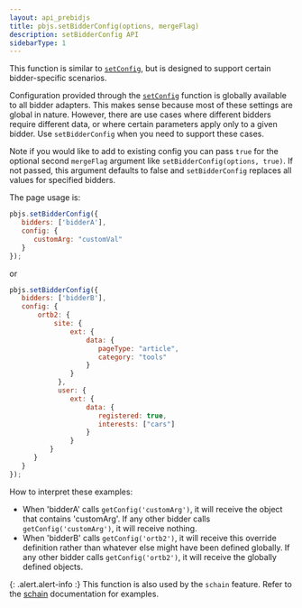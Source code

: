 ```yaml
---
layout: api_prebidjs
title: pbjs.setBidderConfig(options, mergeFlag)
description: setBidderConfig API
sidebarType: 1
---
```



This function is similar to [`setConfig`](/dev-docs/publisher-api-reference/setConfig.html), but is designed to support certain bidder-specific scenarios.

Configuration provided through the [`setConfig`](/dev-docs/publisher-api-reference/setConfig.html) function is
globally available to all bidder adapters. This makes sense because
most of these settings are global in nature. However, there are use cases where different bidders require different data, or where certain parameters apply only to a given
bidder. Use `setBidderConfig` when you need to support these cases.

Note if you would like to add to existing config you can pass `true` for the optional second `mergeFlag` argument like `setBidderConfig(options, true)`. If not passed, this argument defaults to false and `setBidderConfig` replaces all values for specified bidders.

The page usage is:

```javascript
pbjs.setBidderConfig({
   bidders: ['bidderA'],
   config: {
      customArg: "customVal"
   }
});
```
or
```javascript
pbjs.setBidderConfig({
   bidders: ['bidderB'],
   config: {
       ortb2: {
           site: {
               ext: {
                   data: {
                      pageType: "article",
                      category: "tools"
                   }
               }
            },
            user: {
               ext: {
                   data: {
                      registered: true,
                      interests: ["cars"]
                   }
               }
          }
      }
   }
});
```

How to interpret these examples:
- When 'bidderA' calls `getConfig('customArg')`, it will receive the object that contains 'customArg'. If any other bidder calls `getConfig('customArg')`, it will receive nothing.
- When 'bidderB' calls `getConfig('ortb2')`, it will receive this override definition rather than whatever else might have been defined globally. If any other bidder calls `getConfig('ortb2')`, it will receive the globally defined objects.

{: .alert.alert-info :}
This function is also used by the `schain` feature. Refer to the [schain](/dev-docs/modules/schain.html) documentation for examples.
